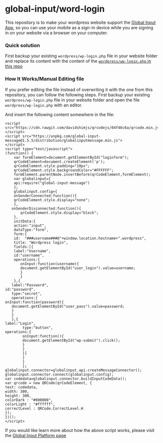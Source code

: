 # global-input/word-login


This repository is to make your wordpress website support the [Global Input App](https://globalinput.co.uk/), so you can use your mobile as a sign-in device while you are signing in on your website via a browser on your computer.

### Quick solution

First backup your existing ```wordpress/wp-login.php``` file in your website folder and replace its content with the content of the [```wordpress/wp-login.php``` in this repo](https://github.com/global-input/wordpress-login/blob/master/wordpress/wp-login.php)

### How It Works/Manual Editing file
If you prefer editing the file instead of overwriting it with the one from this repository, you can follow the following steps.
First backup your existing ```wordpress/wp-login.php``` file in your website folder and
open the file ```wordpress/wp-login.php``` with an editor.

And insert the following content somewhere in the file:

```
<script src="https://cdn.rawgit.com/davidshimjs/qrcodejs/04f46c6a/qrcode.min.js">
</script>
<script src="https://unpkg.com/global-input-message@1.5.5/distribution/globalinputmessage.min.js">
</script>
<script type="text/javascript">
(function() {
	var formElement=document.getElementById("loginform");
	qrCodeElement=document.createElement('p');
	qrCodeElement.style.padding="10px";
	qrCodeElement.style.backgroundColor="#FFFFFF";
	formElement.parentNode.insertBefore(qrCodeElement,formElement);
	var globalinput={
	api:require("global-input-message")
	};
	globalinput.config={
	onSenderConnected:function(){
	qrCodeElement.style.display="none";
	},
   onSenderDisconnected:function(){
   	   qrCodeElement.style.display="block";
    },
	initData:{
	action:"input",
	dataType:"form",
	form:{
	id:  "###username###@"+window.location.hostname+".wordpress",
	title: "Wordpress login",
	fields:[{
	label:"Username",
	id:"username",
	operations:{
	   onInput:function(username){
	   document.getElementById("user_login").value=username;
	   }
	   }
	},{
   label:"Password",																	   id:"password",
   type:"secret",
   operations:{																							onInput:function(password){
   document.getElementById("user_pass").value=password;
   }
   }
   },{																						    label:"Login",
		type:"button",																		    operations:{
		onInput:function(){
		document.getElementById("wp-submit").click();
		}
		}
		}]
		}
		}
		};
globalinput.connector=globalinput.api.createMessageConnector();
globalinput.connector.connect(globalinput.config);
var codedata=globalinput.connector.buildInputCodeData();
var qrcode = new QRCode(qrCodeElement, {
text: codedata,
width: 300,
height: 300,
colorDark : "#000000",
colorLight : "#ffffff",
correctLevel : QRCode.CorrectLevel.H
});
})();
</script>
```
If you would like learn more about how the above script works, please visit the [Global Input Platform page](https://globalinput.co.uk/global-input-app/platform)
